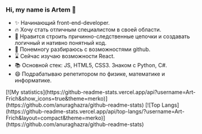 ### Hi, my name is Artem 👋

* ✨ Начинающий front-end-developer.
* 🔥 Хочу стать отличным специалистом в своей области.
* 👀 Нравится строить причинно-следственные цепочки и создавать логичный и нативно понятный код.
* 🐾 Понемногу разбираюсь с возможностями github.
* ⌛ Сейчас изучаю возможности React.
* 📚 Основной стек: JS, HTML5, CSS3. Знаком с Python, C#.
* 😄 Подрабатываю репетитором по физике, математике и информатике.

<!--
**Art-Frich/Art-Frich** is a ✨ _special_ ✨ repository because its `README.md` (this file) appears on your GitHub profile.

Here are some ideas to get you started:

- 🔭 I’m currently working on ...
- 🌱 I’m currently learning ...
- 👯 I’m looking to collaborate on ...
- 🤔 I’m looking for help with ...
- 💬 Ask me about ...
- 📫 How to reach me: ...
- 😄 Pronouns: ...
- ⚡ Fun fact: ...
-->
<div style="display: table-cell; vertical-align: top;">
[![My statistics](https://github-readme-stats.vercel.app/api?username=Art-Frich&show_icons=true&theme=merko)](https://github.com/anuraghazra/github-readme-stats)
[![Top Langs](https://github-readme-stats.vercel.app/api/top-langs/?username=Art-Frich&layout=compact&theme=merko)](https://github.com/anuraghazra/github-readme-stats)
</div>
<!-- доп репозиторий [![ReadMe Card](https://github-readme-stats.vercel.app/api/pin/?username=Art-Frich&repo=Mesto&exclude_repo=Art-Frich&theme=merko)] (https://github.com/anuraghazra/github-readme-stats)-->
